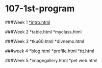 # 107-1st-program
###Week 1
[*intro.html](https://github.com/mentally24/107-1st-program/blob/master/w01/intro.html)

###Week 2
*table.html
*myclass.html

###Week 3
*tku60.html
*divnemo.html

###week 4
*blog.html
*profile.html
*ttt.html

###Week 5
*imagegallery.html
*pet web.html
<!--stackedit_data:
eyJoaXN0b3J5IjpbMTM2MDM4OTkxNl19
-->